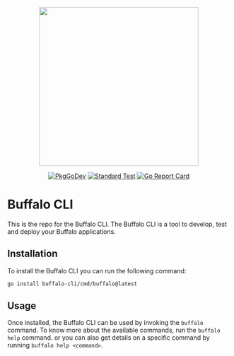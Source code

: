 <p align="center"><img src="https://raw.githubusercontent.com/gobuffalo/buffalo/main/logo.svg" width="360"></p>

<p align="center">
<a href="https://pkg.go.dev/buffalo-cli"><img src="https://pkg.go.dev/badge/buffalo-cli" alt="PkgGoDev"></a>
<a href="https://buffalo-cli/actions/workflows/standard-go-test.yml"><img src="https://buffalo-cli/actions/workflows/standard-go-test.yml/badge.svg" alt="Standard Test" /></a>
<a href="https://goreportcard.com/report/buffalo-cli"><img src="https://goreportcard.com/badge/buffalo-cli" alt="Go Report Card" /></a>
</p>

# Buffalo CLI

This is the repo for the Buffalo CLI. The Buffalo CLI is a tool to develop, test and deploy your Buffalo applications.

## Installation

To install the Buffalo CLI you can run the following command:

```bash
go install buffalo-cli/cmd/buffalo@latest
```

<!-- Installing the Buffalo CLI requires Go 1.16 or newer as it depends heavily on the embed package. Once you have ensured you installed Go 1.16 or newer,  -->

## Usage

Once installed, the Buffalo CLI can be used by invoking the `buffalo` command. To know more about the available commands, run the `buffalo help` command. or you can also get details on a specific command by running `buffalo help <command>`.
